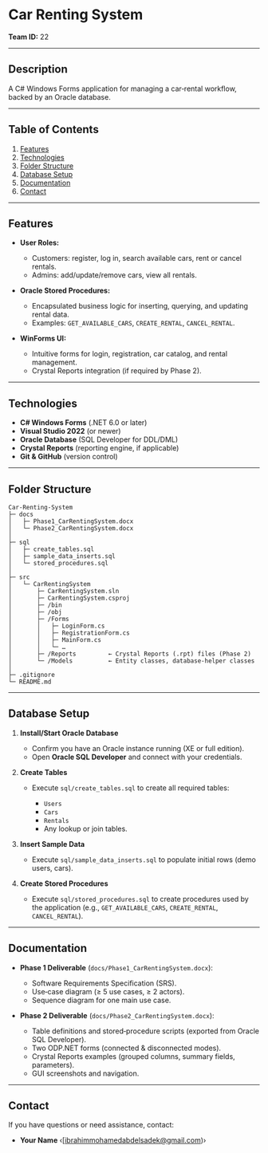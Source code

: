 # Car Renting System

**Team ID:** 22

---

## Description

A C# Windows Forms application for managing a car‑rental workflow, backed by an Oracle database.

---

## Table of Contents

1. [Features](#features)
2. [Technologies](#technologies)
3. [Folder Structure](#folder-structure)
4. [Database Setup](#database-setup)
5. [Documentation](#documentation)
6. [Contact](#contact)

---

## Features

* **User Roles:**

  * Customers: register, log in, search available cars, rent or cancel rentals.
  * Admins: add/update/remove cars, view all rentals.

* **Oracle Stored Procedures:**

  * Encapsulated business logic for inserting, querying, and updating rental data.
  * Examples: `GET_AVAILABLE_CARS`, `CREATE_RENTAL`, `CANCEL_RENTAL`.

* **WinForms UI:**

  * Intuitive forms for login, registration, car catalog, and rental management.
  * Crystal Reports integration (if required by Phase 2).

---

## Technologies

* **C# Windows Forms** (.NET 6.0 or later)
* **Visual Studio 2022** (or newer)
* **Oracle Database** (SQL Developer for DDL/DML)
* **Crystal Reports** (reporting engine, if applicable)
* **Git & GitHub** (version control)

---

## Folder Structure

```
Car-Renting-System
├─ docs
│   ├─ Phase1_CarRentingSystem.docx
│   └─ Phase2_CarRentingSystem.docx
│
├─ sql
│   ├─ create_tables.sql
│   ├─ sample_data_inserts.sql
│   └─ stored_procedures.sql
│
├─ src
│   └─ CarRentingSystem
│       ├─ CarRentingSystem.sln
│       ├─ CarRentingSystem.csproj
│       ├─ /bin
│       ├─ /obj
│       ├─ /Forms
│       │   ├─ LoginForm.cs
│       │   ├─ RegistrationForm.cs
│       │   ├─ MainForm.cs
│       │   └─ …  
│       ├─ /Reports         ← Crystal Reports (.rpt) files (Phase 2)  
│       └─ /Models          ← Entity classes, database‑helper classes  
│
├─ .gitignore
└─ README.md
```

---

## Database Setup

1. **Install/Start Oracle Database**

   * Confirm you have an Oracle instance running (XE or full edition).
   * Open **Oracle SQL Developer** and connect with your credentials.

2. **Create Tables**

   * Execute `sql/create_tables.sql` to create all required tables:

     * `Users`
     * `Cars`
     * `Rentals`
     * Any lookup or join tables.

3. **Insert Sample Data**

   * Execute `sql/sample_data_inserts.sql` to populate initial rows (demo users, cars).

4. **Create Stored Procedures**

   * Execute `sql/stored_procedures.sql` to create procedures used by the application (e.g., `GET_AVAILABLE_CARS`, `CREATE_RENTAL`, `CANCEL_RENTAL`).

---

## Documentation

* **Phase 1 Deliverable** (`docs/Phase1_CarRentingSystem.docx`):

  * Software Requirements Specification (SRS).
  * Use‑case diagram (≥ 5 use cases, ≥ 2 actors).
  * Sequence diagram for one main use case.

* **Phase 2 Deliverable** (`docs/Phase2_CarRentingSystem.docx`):

  * Table definitions and stored‑procedure scripts (exported from Oracle SQL Developer).
  * Two ODP.NET forms (connected & disconnected modes).
  * Crystal Reports examples (grouped columns, summary fields, parameters).
  * GUI screenshots and navigation.

---

## Contact

If you have questions or need assistance, contact:

* **Your Name** ‹[ibrahimmohamedabdelsadek@gmail.com)›

